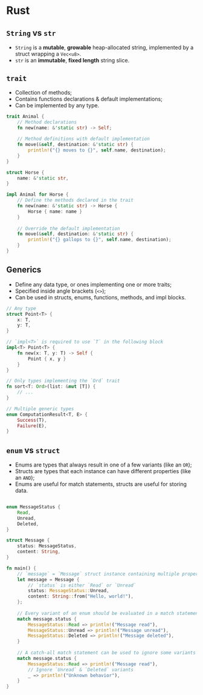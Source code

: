 # Rust

## `String` vs `str`

- `String` is a **mutable**, **growable** heap-allocated string, implemented by
  a struct wrapping a `Vec<u8>`.
- `str` is an **immutable**, **fixed length** string slice.

## `trait`

- Collection of methods;
- Contains functions declarations & default implementations;
- Can be implemented by any type.

```rust
trait Animal {
    // Method declarations
    fn new(name: &'static str) -> Self;
    
    // Method definitions with default implementation
    fn move(&self, destination: &'static str) {
        println!("{} moves to {}", self.name, destination);
    }
}

struct Horse {
    name: &'static str,
}

impl Animal for Horse {
    // Define the methods declared in the trait
    fn new(name: &'static str) -> Horse {
        Horse { name: name }
    }
    
    // Override the default implementation
    fn move(&self, destination: &'static str) {
        println!("{} gallops to {}", self.name, destination);
    }
}
```

## Generics

- Define any data type, or ones implementing one or more traits;
- Specified inside angle brackets (`<>`);
- Can be used in structs, enums, functions, methods, and impl blocks.

```rust
// Any type
struct Point<T> {
    x: T,
    y: T,
}

// `impl<T>` is required to use `T` in the following block
impl<T> Point<T> {
    fn new(x: T, y: T) -> Self {
        Point { x, y }
    }
}

// Only types implementing the `Ord` trait
fn sort<T: Ord>(list: &mut [T]) {
    // ...
}

// Multiple generic types
enum ComputationResult<T, E> {
    Success(T),
    Failure(E),
}
```

## `enum` vs `struct`

- Enums are types that always result in one of a few variants (like an `OR`);
- Structs are types that each instance can have different properties (like an
  `AND`);
- Enums are useful for match statements, structs are useful for storing data.

```rust

enum MessageStatus {
    Read,
    Unread,
    Deleted,
}

struct Message {
    status: MessageStatus,
    content: String,
}

fn main() {
    // `message` = `Message` struct instance containing multiple properties
    let message = Message {
        // `status` is either `Read` or `Unread`
        status: MessageStatus::Unread,
        content: String::from("Hello, world!"),
    };
    
    // Every variant of an enum should be evaluated in a match statement
    match message.status {
        MessageStatus::Read => println!("Message read"),
        MessageStatus::Unread => println!("Message unread"),
        MessageStatus::Deleted => println!("Message deleted"),
    }
    
    // A catch-all match statement can be used to ignore some variants
    match message.status {
        MessageStatus::Read => println!("Message read"),
        // Ignore `Unread` & `Deleted` variants
        _ => println!("Unknown behavior"),
    }
}
```
